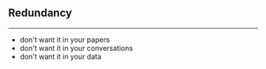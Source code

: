 ## Redundancy 

----

  - don't want it in your papers
  - don't want it in your conversations
  - don't want it in your data

